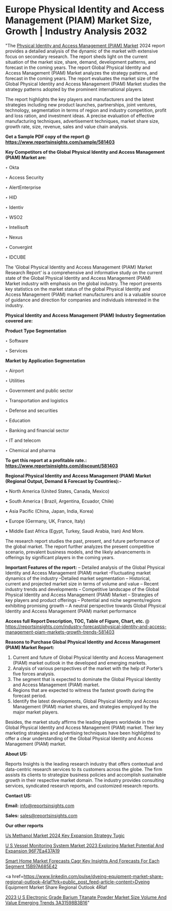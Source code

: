 # Europe Physical Identity and Access Management (PIAM) Market Size, Growth | Industry Analysis 2032

"The <a href=https://www.reportsinsights.com/sample/581403>Physical Identity and Access Management (PIAM) Market</a> 2024 report provides a detailed analysis of the dynamic of the market with extensive focus on secondary research. The report sheds light on the current situation of the market size, share, demand, development patterns, and forecast in the coming years. The report Global Physical Identity and Access Management (PIAM) Market analyzes the strategy patterns, and forecast in the coming years. The report evaluates the market size of the Global Physical Identity and Access Management (PIAM) Market studies the strategy patterns adopted by the prominent international players.

The report highlights the key players and manufacturers and the latest strategies including new product launches, partnerships, joint ventures, technology, segmentation in terms of region and industry competition, profit and loss ration, and investment ideas. A precise evaluation of effective manufacturing techniques, advertisement techniques, market share size, growth rate, size, revenue, sales and value chain analysis.

<strong>Get a Sample PDF copy of the report @ <a href=https://www.reportsinsights.com/sample/581403 style=color:#0000ff;>https://www.reportsinsights.com/sample/581403</a></strong>

<strong>Key Competitors of the Global Physical Identity and Access Management (PIAM) Market are:</strong>

‣ Okta


‣ Access Security


‣ AlertEnterprise


‣ HID


‣ Identiv


‣ WSO2


‣ Intellisoft


‣ Nexus


‣ Convergint


‣ IDCUBE

The ‘Global Physical Identity and Access Management (PIAM) Market Research Report’ is a comprehensive and informative study on the current state of the Global Physical Identity and Access Management (PIAM) Market industry with emphasis on the global industry. The report presents key statistics on the market status of the global Physical Identity and Access Management (PIAM) market manufacturers and is a valuable source of guidance and direction for companies and individuals interested in the industry.

<strong>Physical Identity and Access Management (PIAM) Industry Segmentation covered are:</strong>

<strong>Product Type Segmentation</strong>

‣    Software


‣ Services

<strong>Market by Application Segmentation</strong>

‣   Airport


‣ Utilities


‣ Government and public sector


‣ Transportation and logistics


‣ Defense and securities


‣ Education


‣ Banking and financial sector


‣ IT and telecom


‣ Chemical and pharma

<strong>To get this report at a profitable rate.: <a href=https://www.reportsinsights.com/discount/581403 style=color:#0000ff;>https://www.reportsinsights.com/discount/581403</a></strong>

<strong>Regional Physical Identity and Access Management (PIAM) Market (Regional Output, Demand &amp; Forecast by Countries):-</strong>

• North America (United States, Canada, Mexico)

• South America ( Brazil, Argentina, Ecuador, Chile)

• Asia Pacific (China, Japan, India, Korea)

• Europe (Germany, UK, France, Italy)

• Middle East Africa (Egypt, Turkey, Saudi Arabia, Iran) And More.

The research report studies the past, present, and future performance of the global market. The report further analyzes the present competitive scenario, prevalent business models, and the likely advancements in offerings by significant players in the coming years.

<strong>Important Features of the report:</strong>
– Detailed analysis of the Global Physical Identity and Access Management (PIAM) market
–Fluctuating market dynamics of the industry
–Detailed market segmentation
– Historical, current and projected market size in terms of volume and value
– Recent industry trends and developments
– Competitive landscape of the Global Physical Identity and Access Management (PIAM) Market
– Strategies of key players and product offerings
– Potential and niche segments/regions exhibiting promising growth
– A neutral perspective towards Global Physical Identity and Access Management (PIAM) market performance

<strong>Access full Report Description, TOC, Table of Figure, Chart, etc. </strong>@   <a href=https://reportsinsights.com/industry-forecast/physical-identity-and-access-management-piam-markets-growth-trends-581403 style=color:#0000ff;>https://reportsinsights.com/industry-forecast/physical-identity-and-access-management-piam-markets-growth-trends-581403</a>

<strong>Reasons to Purchase Global Physical Identity and Access Management (PIAM) Market Report:</strong>
1. Current and future of Global Physical Identity and Access Management (PIAM) market outlook in the developed and emerging markets.
2. Analysis of various perspectives of the market with the help of Porter’s five forces analysis.
3. The segment that is expected to dominate the Global Physical Identity and Access Management (PIAM) market.
4. Regions that are expected to witness the fastest growth during the forecast period.
5. Identify the latest developments, Global Physical Identity and Access Management (PIAM) market shares, and strategies employed by the major market players.

Besides, the market study affirms the leading players worldwide in the Global Physical Identity and Access Management (PIAM) market. Their key marketing strategies and advertising techniques have been highlighted to offer a clear understanding of the Global Physical Identity and Access Management (PIAM) market.

<strong><strong>About US</strong>:</strong>

Reports Insights is the leading research industry that offers contextual and data-centric research services to its customers across the globe. The firm assists its clients to strategize business policies and accomplish sustainable growth in their respective market domain. The industry provides consulting services, syndicated research reports, and customized research reports.

<strong>Contact US:</strong>

<p class=><b>Email:</b> <a href=mailto:info@reportsinsights.com>info@reportsinsights.com</a></p>
<p class=><b>Sales:</b> <a href=mailto:sales@reportsinsights.com>sales@reportsinsights.com</a></p>

<strong>Our other reports</strong>

<a href=https://www.linkedin.com/pulse/us-methanol-market-2024-key-expansion-strategy-tugic/>Us Methanol Market 2024 Key Expansion Strategy Tugic</a>

<a href=https://medium.com/@singhaakesh50/u-s-vessel-monitoring-system-market-2023-exploring-market-potential-and-expansion-96f7ea437a19>U S Vessel Monitoring System Market 2023 Exploring Market Potential And Expansion 96F7Ea437A19</a>

<a href=https://medium.com/@sakshideshmukh994/smart-home-market-forecasts-cagr-key-insights-and-forecasts-for-each-segment-15b97a685e42>Smart Home Market Forecasts Cagr Key Insights And Forecasts For Each Segment 15B97A685E42</a>

<a href=https://www.linkedin.com/pulse/dyeing-equipment-market-share-regional-outlook-4rlaf?trk=public_post_feed-article-content>Dyeing Equipment Market Share Regional Outlook 4Rlaf</a>

<a href=https://medium.com/@nadeemkazi0003/2023-u-s-electronic-grade-barium-titanate-powder-market-size-volume-and-value-emerging-trends-3a31598b3b16>2023 U S Electronic Grade Barium Titanate Powder Market Size Volume And Value Emerging Trends 3A31598B3B16</a>"
